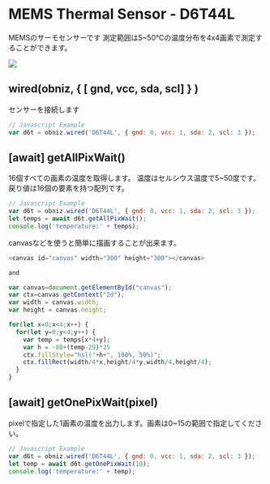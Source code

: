 # MEMS Thermal Sensor - D6T44L
MEMSのサーモセンサーです
測定範囲は5~50℃の温度分布を4x4画素で測定することができます。

![](./image.jpg)

## wired(obniz,  { [ gnd, vcc, sda, scl] } )
センサーを接続します

```javascript
// Javascript Example
var d6t = obniz.wired('D6T44L', { gnd: 0, vcc: 1, sda: 2, scl: 3 });
```


## [await] getAllPixWait()

16個すべての画素の温度を取得します。
温度はセルシウス温度で5~50度です。
戻り値は16個の要素を持つ配列です。

```javascript
// Javascript Example
var d6t = obniz.wired('D6T44L', { gnd: 0, vcc: 1, sda: 2, scl: 3 });
let temps = await d6t.getAllPixWait();
console.log('temperature:' + temps);
```

canvasなどを使うと簡単に描画することが出来ます。

```javascript
<canvas id="canvas" width="300" height="300"></canvas>

and

var canvas=document.getElementById("canvas");
var ctx=canvas.getContext("2d");
var width = canvas.width;
var height = canvas.height;

for(let x=0;x<4;x++) {
  for(let y=0;y<4;y++) {
    var temp = temps[x*4+y];
    var h = -80+(temp-29)*25
    ctx.fillStyle="hsl("+h+", 100%, 50%)";
    ctx.fillRect(width/4*x,height/4*y,width/4,height/4);
  }
}
```

## [await] getOnePixWait(pixel)
pixelで指定した1画素の温度を出力します。画素は0~15の範囲で指定してください。


```javascript
// Javascript Example
var d6t = obniz.wired('D6T44L', { gnd: 0, vcc: 1, sda: 2, scl: 3 });
let temp = await d6t.getOnePixWait(10);
console.log('temperature:' + temp);
```


